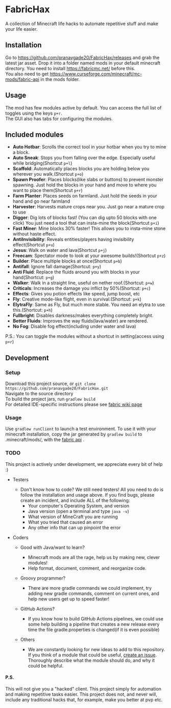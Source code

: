 
# FabricHax
A collection of Minecraft life hacks to automate repetitive stuff and make your life easier.

## Installation
Go to https://github.com/pranavgade20/FabricHax/releases and grab the latest jar asset. Drop it into a folder named mods in your default minecraft directory. You need to install https://fabricmc.net/ before this.  
You also need to get https://www.curseforge.com/minecraft/mc-mods/fabric-api in the mods folder.

## Usage
The mod has few modules active by default. You can access the full list of toggles using the keys `p+r`.  
The GUI also has tabs for configuring the modules.

## Included modules
* **Auto Hotbar**: Scrolls the correct tool in your hotbar when you try to mine a block.
* **Auto Sneak**: Stops you from falling over the edge. Especially useful while bridging(Shortcut `p+l`)
* **Scaffold**: Automatically places blocks you are holding below you wherever you walk.(Shortcut `p+o`)
* **Spawn Proofer**: Places blocks(like slabs or buttons) to prevent monster spawning. Just hold the blocks in your hand and move to where you want to place them(Shortcut `p+r`)
* **Farm Planter**: Places seeds on farmland. Just hold the seeds in your hand and go near farmland
* **Harvester**: Harvests mature crops near you. Just go near a mature crop to use
* **Digger**: Dig lots of blocks fast! (You can dig upto 50 blocks with one click) You just need a tool that can insta-mine the block(Shortcut `p+i`)
* **Fast Miner**: Mine blocks 30% faster! This allows you to insta-mine stone without haste effect.
* **AntiInvisibility**: Reveals entities/players having invisibility effect(Shortcut `p+u`)
* **Jesus**: Walk on water and lava(Shortcut `p+j`)
* **Freecam**: Spectator mode to look at your awesome builds!(Shortcut `p+z`)
* **Builder**: Place multiple blocks at once(Shortcut `p+b`)
* **Antifall**: Ignore fall damage(Shortcut: `p+y`)
* **Anti Fluid**: Replace the fluids around you with blocks in your hand(Shortcut: `p+g`)
* **Walker**: Walk in a straight line, useful on nether roof.(Shortcut: `p+w`)
* **Criticals**: Increases the damage you inflict by 50%(Shortcut: `p+c`)
* **Effects**: Gives you potion effects like speed, jump boost, etc
* **Fly**: Creative mode-like flight, even in survival.(Shortcut: `p+k`)
* **ElytraFly**: Same as Fly, but much more stable. You need an elytra to use this.(Shortcut: `p+h`)
* **Fullbright**: Disables darkness/makes everything completely bright.
* **Better Fluids**: Improves the way fluids(lava/water) are rendered.
* **No Fog**: Disable fog effect(including under water and lava)

P.S.: You can toggle the modules without a shortcut in setting(access using `p+r`)

## Development
### Setup
Download this project source, or `git clone https://github.com/pranavgade20/FabricHax.git`  
Navigate to the source directory  
To build the project jars, run `gradlew build`  
For detailed IDE-specific instructions please see [fabric wiki page](https://fabricmc.net/wiki/tutorial:setup)

### Usage
Use `gradlew runClient` to launch a test environment.
To use it with your minecraft installation, copy the jar generated by `gradlew build` to .minecraft/mods/, with the  [fabric api](https://www.curseforge.com/minecraft/mc-mods/fabric-api) .

### TODO
This project is actively under development, we appreciate every bit of help :)

* Testers 
	* Don't know how to code? We still need testers! All you need to do is follow the installation and usage above. If you find bugs, please create an incident, and include ALL of the following:
		* Your computer's Operating System, and version
		* Java version (open a terminal and type `java -v`)
		* What version of MineCraft you are running
		* What you tried that caused an error
		* Any other info that can up pinpoint the error

* Coders
	* Good with Java/want to learn?
		* Minecraft mods are all the rage, help us by making new, clever modules!
		* Help format, document, comment, and reorganize code.
	* Groovy programmer?
		* There are more gradle commands we could implement, try adding new gradle commands, comment on current ones, and help new users get up to speed faster!
	* GitHub Actions?
		* If you know how to build GitHub Actions pipelines, we could use some help building a pipeline that creates a new release every time the file gradle.properties is changed(if it is even possible)

	* Others
		* We are constantly looking for new ideas to add to this repository. If you think of a module that could be useful, [create an issue](https://github.com/pranavgade20/FabricHax/issues/new). Thoroughly describe what the module should do, and why it could be helpful.

#### P.S.
This will not give you a "hacked" client. This project simply for automation and making repetitive tasks easier. This project does not, and never will, include any traditional hacks that, for example, make you better at pvp etc.
